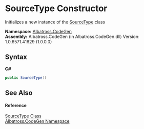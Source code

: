# SourceType Constructor 
 

Initializes a new instance of the <a href="T_Albatross_CodeGen_SourceType.md">SourceType</a> class

**Namespace:**&nbsp;<a href="N_Albatross_CodeGen.md">Albatross.CodeGen</a><br />**Assembly:**&nbsp;Albatross.CodeGen (in Albatross.CodeGen.dll) Version: 1.0.6571.41629 (1.0.0.0)

## Syntax

**C#**<br />
``` C#
public SourceType()
```


## See Also


#### Reference
<a href="T_Albatross_CodeGen_SourceType.md">SourceType Class</a><br /><a href="N_Albatross_CodeGen.md">Albatross.CodeGen Namespace</a><br />